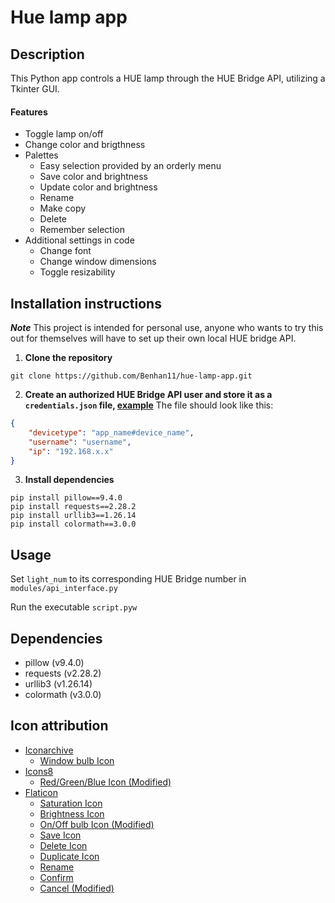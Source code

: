 # Hue lamp app

## Description
This Python app controls a HUE lamp through the HUE Bridge API, utilizing a Tkinter GUI. 

#### Features
* Toggle lamp on/off
* Change color and brigthness
* Palettes
    * Easy selection provided by an orderly menu
    * Save color and brightness
    * Update color and brightness
    * Rename
    * Make copy
    * Delete
    * Remember selection
* Additional settings in code
    * Change font
    * Change window dimensions
    * Toggle resizability


## Installation instructions
***Note*** This project is intended for personal use, anyone who wants to try this out 
for themselves will have to set up their own local HUE bridge API.

1. **Clone the repository**
```
git clone https://github.com/Benhan11/hue-lamp-app.git
```

2. **Create an authorized HUE Bridge API user and store it as a `credentials.json` file, [example](https://developers.meethue.com/develop/get-started-2/)**
The file should look like this:

```json
{
    "devicetype": "app_name#device_name",
    "username": "username",
    "ip": "192.168.x.x"
}
```

3. **Install dependencies**
```
pip install pillow==9.4.0
pip install requests==2.28.2
pip install urllib3==1.26.14
pip install colormath==3.0.0
```

## Usage
Set `light_num` to its corresponding HUE Bridge number in `modules/api_interface.py`

Run the executable `script.pyw`

## Dependencies
- pillow (v9.4.0)
- requests (v2.28.2)
- urllib3 (v1.26.14)
- colormath (v3.0.0)

## Icon attribution
* [Iconarchive](https://iconarchive.com)
    * [Window bulb Icon](https://iconarchive.com/show/small-n-flat-icons-by-paomedia/light-bulb-icon.html)
* [Icons8](https://icons8.com)
    * [Red/Green/Blue Icon (Modified)](https://icons8.com/icon/FBrumXCNzSiq/c)
* [Flaticon](https://www.flaticon.com)
    * [Saturation Icon](https://www.flaticon.com/free-icon/saturation_7902002?term=saturation&page=1&position=13&origin=tag&related_id=7902002)
    * [Brightness Icon](https://www.flaticon.com/free-icon/sun_606795?term=brightness&page=1&position=4&origin=tag&related_id=606795)
    * [On/Off bulb Icon (Modified)](https://www.flaticon.com/free-icon/lightbulb_3176369)
    * [Save Icon](https://www.flaticon.com/free-icon/diskette_2874050?term=save&page=1&position=6&origin=search&related_id=2874050)
    * [Delete Icon](https://www.flaticon.com/free-icon/bin_484611)
    * [Duplicate Icon](https://www.flaticon.com/free-icon/copy_5859288?term=duplicate&page=1&position=34&origin=search&related_id=5859288)
    * [Rename](https://www.flaticon.com/free-icon/edit_3394447?term=rename&page=1&position=10&origin=search&related_id=3394447)
    * [Confirm](https://www.flaticon.com/free-icon/check_9778609?term=confirm&page=1&position=87&origin=search&related_id=9778609)
    * [Cancel (Modified)](https://www.flaticon.com/free-icon/check_9778609?term=confirm&page=1&position=87&origin=search&related_id=9778609)
